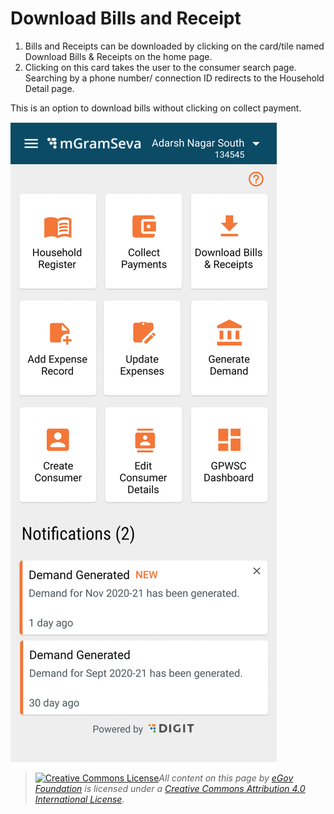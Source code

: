 # Download Bills and Receipt

1. Bills and Receipts can be downloaded by clicking on the card/tile named Download Bills & Receipts on the home page.
2.  Clicking on this card takes the user to the consumer search page. Searching by a phone number/ connection ID redirects to the Household Detail page.



This is an option to download bills without clicking on collect payment.

![](<../../../.gitbook/assets/image (73).png>)

> [![Creative Commons License](https://i.creativecommons.org/l/by/4.0/80x15.png)_​_](http://creativecommons.org/licenses/by/4.0/)_All content on this page by_ [_eGov Foundation_](https://egov.org.in/) _is licensed under a_ [_Creative Commons Attribution 4.0 International License_](http://creativecommons.org/licenses/by/4.0/)_._
